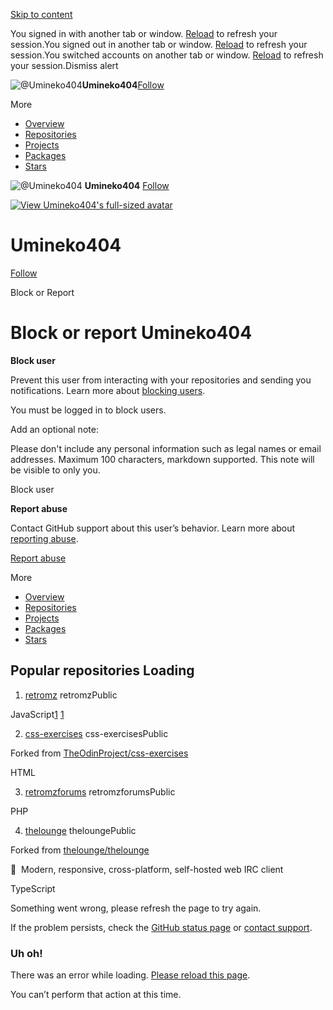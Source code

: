 [Skip to content](https://github.com/Umineko404#start-of-content)

You signed in with another tab or window. [Reload](https://github.com/Umineko404) to refresh your session.You signed out in another tab or window. [Reload](https://github.com/Umineko404) to refresh your session.You switched accounts on another tab or window. [Reload](https://github.com/Umineko404) to refresh your session.Dismiss alert

![@Umineko404](https://avatars.githubusercontent.com/u/153110897?s=64&v=4)**Umineko404**[Follow](https://github.com/login?return_to=https%3A%2F%2Fgithub.com%2FUmineko404)

More

- [Overview](https://github.com/Umineko404)
- [Repositories](https://github.com/Umineko404?tab=repositories)
- [Projects](https://github.com/Umineko404?tab=projects)
- [Packages](https://github.com/Umineko404?tab=packages)
- [Stars](https://github.com/Umineko404?tab=stars)

![@Umineko404](https://avatars.githubusercontent.com/u/153110897?s=64&v=4)
**Umineko404**
[Follow](https://github.com/login?return_to=https%3A%2F%2Fgithub.com%2FUmineko404)

[![View Umineko404's full-sized avatar](https://avatars.githubusercontent.com/u/153110897?v=4)](https://avatars.githubusercontent.com/u/153110897?v=4)

# Umineko404

[Follow](https://github.com/login?return_to=https%3A%2F%2Fgithub.com%2FUmineko404)

Block or Report

# Block or report Umineko404

**Block user**

Prevent this user from interacting with your repositories and sending you notifications.
Learn more about [blocking users](https://docs.github.com/articles/blocking-a-user-from-your-personal-account).


You must be logged in to block users.


Add an optional note:

Please don't include any personal information such as legal names or email addresses. Maximum 100 characters, markdown supported. This note will be visible to only you.

Block user


**Report abuse**

Contact GitHub support about this user’s behavior.
Learn more about [reporting abuse](https://docs.github.com/articles/reporting-abuse-or-spam).


[Report abuse](https://github.com/contact/report-abuse?report=Umineko404+%28user%29)

More

- [Overview](https://github.com/Umineko404)
- [Repositories](https://github.com/Umineko404?tab=repositories)
- [Projects](https://github.com/Umineko404?tab=projects)
- [Packages](https://github.com/Umineko404?tab=packages)
- [Stars](https://github.com/Umineko404?tab=stars)

## Popular repositories  Loading

1. [retromz](https://github.com/Umineko404/retromz) retromzPublic







JavaScript[1](https://github.com/Umineko404/retromz/stargazers) [1](https://github.com/Umineko404/retromz/forks)

2. [css-exercises](https://github.com/Umineko404/css-exercises) css-exercisesPublic




Forked from [TheOdinProject/css-exercises](https://github.com/TheOdinProject/css-exercises)







HTML

3. [retromzforums](https://github.com/Umineko404/retromzforums) retromzforumsPublic







PHP

4. [thelounge](https://github.com/Umineko404/thelounge) theloungePublic




Forked from [thelounge/thelounge](https://github.com/thelounge/thelounge)




💬 ‎ Modern, responsive, cross-platform, self-hosted web IRC client




TypeScript


Something went wrong, please refresh the page to try again.

If the problem persists, check the [GitHub status page](https://www.githubstatus.com/)
or [contact support](https://github.com/contact).


### Uh oh!

There was an error while loading. [Please reload this page](https://github.com/Umineko404).

You can’t perform that action at this time.